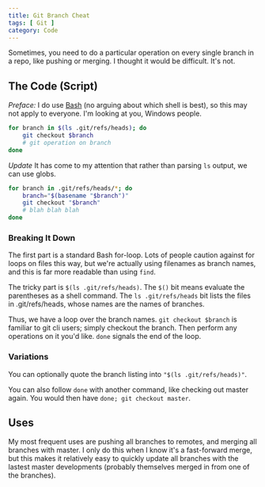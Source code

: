 ```yaml
---
title: Git Branch Cheat
tags: [ Git ]
category: Code
---
```

Sometimes, you need to do a particular operation on every single branch in a
repo, like pushing or merging. I thought it would be difficult. It's not.

## The Code (Script)

_Preface:_ I do use [Bash][bash] (no arguing about which shell is best), so this
may not apply to everyone. I'm looking at you, Windows people.

```bash
for branch in $(ls .git/refs/heads); do
    git checkout $branch
    # git operation on branch
done
```

*Update* It has come to my attention that rather than parsing `ls` output, we
can use globs.

```bash
for branch in .git/refs/heads/*; do
    branch="$(basename "$branch")"
    git checkout "$branch"
    # blah blah blah
done
```

### Breaking It Down

The first part is a standard Bash for-loop. Lots of people caution against for
loops on files this way, but we're actually using filenames as branch names, and
this is far more readable than using `find`.

The tricky part is `$(ls .git/refs/heads)`. The `$()` bit means evaluate the
parentheses as a shell command. The `ls .git/refs/heads` bit lists the files in
.git/refs/heads, whose names are the names of branches.

Thus, we have a loop over the branch names. `git checkout $branch` is familiar
to git cli users; simply checkout the branch. Then perform any operations on it
you'd like. `done` signals the end of the loop.

### Variations

You can optionally quote the branch listing into `"$(ls .git/refs/heads)"`.

You can also follow `done` with another command, like checking out master again.
You would then have `done; git checkout master`.

## Uses

My most frequent uses are pushing all branches to remotes, and merging all
branches with master. I only do this when I know it's a fast-forward merge, but
this makes it relatively easy to quickly update all branches with the lastest
master developments (probably themselves merged in from one of the branches).

[bash]: https://en.wikipedia.org/wiki/Bash_(Unix_shell)

